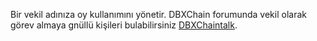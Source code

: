 Bir vekil adınıza oy kullanımını yönetir. DBXChain forumunda vekil olarak görev almaya gnüllü kişileri bulabilirsiniz  [DBXChaintalk](https://bitsharestalk.org/index.php/board,75.0.html). 